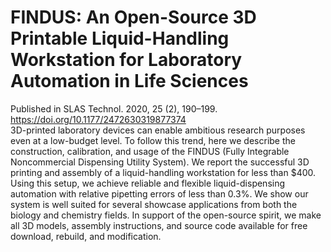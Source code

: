 # FINDUS: An Open-Source 3D Printable Liquid-Handling Workstation for Laboratory Automation in Life Sciences 
Published in SLAS Technol. 2020, 25 (2), 190–199. <br>
https://doi.org/10.1177/2472630319877374 <br>
3D-printed laboratory devices can enable ambitious research purposes even at a low-budget level. To follow this trend, here we describe the construction, calibration, and usage of the FINDUS (Fully Integrable Noncommercial Dispensing Utility System). We report the successful 3D printing and assembly of a liquid-handling workstation for less than $400. Using this setup, we achieve reliable and flexible liquid-dispensing automation with relative pipetting errors of less than 0.3%. We show our system is well suited for several showcase applications from both the biology and chemistry fields. In support of the open-source spirit, we make all 3D models, assembly instructions, and source code available for free download, rebuild, and modification.
